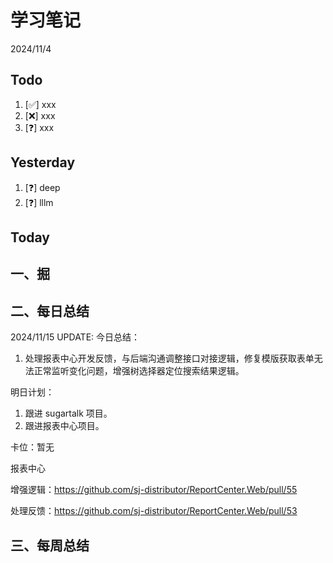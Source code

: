 # 学习笔记

2024/11/4

## Todo

1. [✅] xxx
2. [❌] xxx
3. [❓] xxx

## Yesterday

1. [❓] deep
2. [❓] lllm

## Today

## 一、掘

## 二、每日总结

2024/11/15 UPDATE:
今日总结：

1. 处理报表中心开发反馈，与后端沟通调整接口对接逻辑，修复模版获取表单无法正常监听变化问题，增强树选择器定位搜索结果逻辑。

   


明日计划：

1. 跟进 sugartalk 项目。
2. 跟进报表中心项目。



卡位：暂无

报表中心

增强逻辑：https://github.com/sj-distributor/ReportCenter.Web/pull/55

处理反馈：https://github.com/sj-distributor/ReportCenter.Web/pull/53



## 三、每周总结